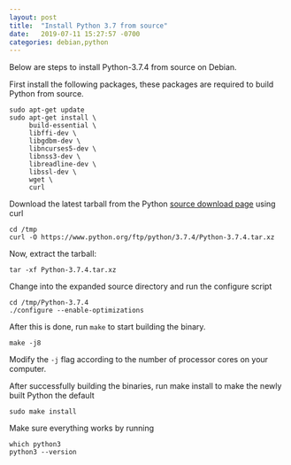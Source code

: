 ```yaml
---
layout: post
title:  "Install Python 3.7 from source"
date:   2019-07-11 15:27:57 -0700
categories: debian,python
---
```


Below are steps to install Python-3.7.4 from source on Debian.

First install the following packages, these packages are required to
build Python from source.

```
sudo apt-get update
sudo apt-get install \
	 build-essential \
	 libffi-dev \
	 libgdbm-dev \
	 libncurses5-dev \
	 libnss3-dev \
	 libreadline-dev \ 
	 libssl-dev \
	 wget \
	 curl
```

Download the latest tarball from  the Python [source download page] using curl

```
cd /tmp
curl -O https://www.python.org/ftp/python/3.7.4/Python-3.7.4.tar.xz
```

Now, extract the tarball:

```
tar -xf Python-3.7.4.tar.xz
```

Change into the expanded source directory and run the configure script

```
cd /tmp/Python-3.7.4
./configure --enable-optimizations
```

After this is done, run `make` to start building the binary.

```
make -j8
```

Modify the  `-j` flag according to the number of processor cores on your computer.

After successfully building the binaries, run make install to make the newly 
built Python the default 

```
sudo make install
```

Make sure everything works by running 

```
which python3
python3 --version

```







[source download page]:https://www.python.org/downloads/source/